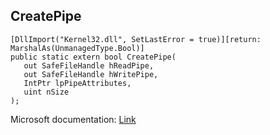 ## CreatePipe

```
[DllImport("Kernel32.dll", SetLastError = true)][return: MarshalAs(UnmanagedType.Bool)]
public static extern bool CreatePipe(
   out SafeFileHandle hReadPipe,
   out SafeFileHandle hWritePipe,
   IntPtr lpPipeAttributes,
   uint nSize
);
```

Microsoft documentation: [Link](https://docs.microsoft.com/en-us/windows/win32/api/namedpipeapi/nf-namedpipeapi-createpipe)
